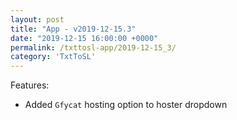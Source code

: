 ```yaml
---
layout: post
title: "App - v2019-12-15.3"
date: "2019-12-15 16:00:00 +0000"
permalink: /txttosl-app/2019-12-15_3/
category: 'TxtToSL'
---
```


Features:
 - Added `Gfycat` hosting option to hoster dropdown

